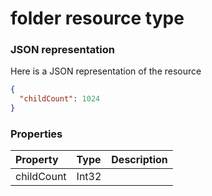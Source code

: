 # folder resource type



### JSON representation

Here is a JSON representation of the resource

<!-- {
  "blockType": "resource",
  "optionalProperties": [

  ],
  "@odata.type": "microsoft.graph.folder"
}-->

```json
{
  "childCount": 1024
}

```
### Properties
| Property	   | Type	|Description|
|:---------------|:--------|:----------|
|childCount|Int32||

<!-- uuid: 0dcef9d5-a031-4264-8ad3-d71637577964
2015-10-16 01:35:17 UTC -->
<!-- {
  "type": "#page.annotation",
  "description": "folder resource",
  "keywords": "",
  "section": "documentation",
  "tocPath": ""
}-->